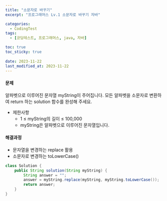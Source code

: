 ```yaml
---
title: "소문자로 바꾸기"
excerpt: "프로그래머스 Lv.1 소문자로 바꾸기 자바"

categories:
  - CodingTest
tags:
  - [코딩테스트, 프로그래머스, java, 자바]

toc: true
toc_sticky: true
 
date: 2023-11-22
last_modified_at: 2023-11-22
---
```


#### 문제
알파벳으로 이루어진 문자열 myString이 주어집니다. 모든 알파벳을 소문자로 변환하여 return 하는 solution 함수를 완성해 주세요.

* 제한사항
  * 1 ≤ myString의 길이 ≤ 100,000
  * myString은 알파벳으로 이루어진 문자열입니다.

#### 해결과정
- 문자열을 변경하는 replace 활용
- 소문자로 변경하는 toLowerCase()  

```java
class Solution {
    public String solution(String myString) {
        String answer = "";
        answer = myString.replace(myString, myString.toLowerCase());
        return answer;
    }
}
```